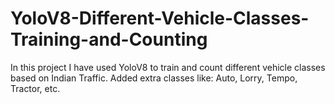 # YoloV8-Different-Vehicle-Classes-Training-and-Counting
In this project I have used YoloV8 to train and count different vehicle classes based on Indian Traffic. Added extra classes like: Auto, Lorry, Tempo, Tractor, etc.
